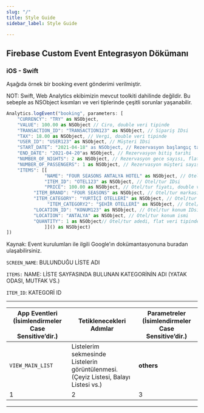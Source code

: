 ```yaml
---
slug: "/"
title: Style Guide
sidebar_label: Style Guide

---
```

## Firebase Custom Event Entegrasyon Dökümanı

### iOS - Swift
Aşağıda örnek bir booking event gönderimi verilmiştir.

NOT: Swift, Web Analytics ekibimizin mevcut toolkiti dahilinde değildir. Bu sebeple  as NSObject kısımları ve veri tiplerinde çeşitli sorunlar yaşanabilir.

```javascript
Analytics.logEvent("booking", parameters: [
    "CURRENCY": "TRY" as NSObject,
    "VALUE": 100.00 as NSObject // Ciro, double veri tipinde
    "TRANSACTION_ID": "TRANSACTION123" as NSObject, // Sipariş IDsi
    "TAX": 18.00 as NSObject, // Vergi, double veri tipinde
    "USER_ID": "USER123" as NSObject, // Müşteri IDsi
    "START_DATE”: "2021-04-18" as NSObject, // Rezervasyon başlangıç tarihi
    "END_DATE": "2021-04-20"as NSObject, // Rezervasyon bitiş tarihi
    "NUMBER_OF_NIGHTS": 2 as NSObject, // Rezervasyon gece sayısı, flat veri //tipinde
    "NUMBER_OF_PASSENGERS": 1 as NSObject, // Rezervasyon müşteri sayısı, flat //veri tipinde
    "ITEMS": [[
              "NAME": "FOUR SEASONS ANTALYA HOTEL" as NSObject, // Otel/tur //ismi
              "ITEM_ID": "OTEL123" as NSObject, // Otel/tur IDsi
              "PRICE": 100.00 as NSObject, // Otel/tur fiyatı, double veri //tipinde
		  "ITEM_BRAND": "FOUR SEASONS" as NSObject, // Otel/tur markası
		  "ITEM_CATEGORY": "YURTİÇİ OTELLERİ" as NSObject, // Otel/tur //kategorisi
               "ITEM_CATEGORY2": "ŞEHİR OTELLERİ" as NSObject, // Otel/tur alt //kategorisi
		  "LOCATION_ID": "KONUM123" as NSObject, // Otel/tur konum IDsi
		  "LOCATION": "ANTALYA" as NSObject, // Otel/tur konum ismi
		  "QUANTITY": 1 as NSObject// Otel/tur adedi, flat veri tipinde, //ASLA null göndermeyiniz.
              ]]() as NSObject)
])
```

Kaynak: Event kurulumları ile ilgili Google’ın dokümantasyonuna buradan ulaşabilirsiniz.


`SCREEN_NAME`: BULUNDUĞU LİSTE ADI

`ITEMS:` NAME: LİSTE SAYFASINDA BULUNAN KATEGORİNİN ADI (YATAK ODASI, MUTFAK VS.)

`ITEM_ID`: KATEGORİ ID

--- 

| App Eventleri (İsimlendirmeler Case Sensitive’dir.) |   Tetiklenecekleri Adımlar  | Parametreler (İsimlendirmeler Case Sensitive’dir.)  |
| -------- | --------- | ---------- |
| `VIEW_MAIN_LIST`  | Listelerim sekmesinde  Listelerin görüntülenmesi. (Çeyiz Listesi, Balayı Listesi vs.)  | **others** |
| 1        | 2         | 3          |

---
